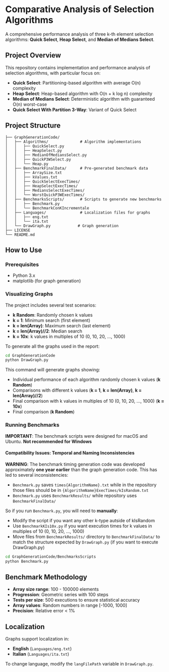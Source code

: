 # Comparative Analysis of Selection Algorithms

A comprehensive performance analysis of three k-th element selection algorithms: **Quick Select**, **Heap Select**, and **Median of Medians Select**.

## Project Overview

This repository contains implementation and performance analysis of selection algorithms, with particular focus on:

- **Quick Select**: Partitioning-based algorithm with average O(n) complexity
- **Heap Select**: Heap-based algorithm with O(n + k log n) complexity  
- **Median of Medians Select**: Deterministic algorithm with guaranteed O(n) worst-case
- **Quick Select With Partition 3-Way**: Variant of Quick Select

## Project Structure

```
├── GraphGenerationCode/
│   ├── Algorithms/              # Algorithm implementations
│   │   ├── QuickSelect.py
│   │   ├── HeapSelect.py
│   │   ├── MedianOfMediansSelect.py
│   │   ├── QuickP3WSelect.py
│   │   └── Heap.py
│   ├── BenchmarkFinalData/      # Pre-generated benchmark data
│   │   ├── ArraySize.txt
│   │   ├── kValues.txt
│   │   ├── QuickSelectExecTimes/
│   │   ├── HeapSelectExecTimes/
│   │   ├── MediansSelectExecTimes/
│   │   └── WorstQuickP3WExecTimes/
│   ├── BenchmarksScripts/       # Scripts to generate new benchmarks
│   │   ├── Benchmark.py
│   │   └── BenchmarkConKIncrementale
│   ├── Languages/               # Localization files for graphs
│   │   ├── eng.txt
│   │   └── ita.txt
│   └── DrawGraph.py            # Graph generation
├── LICENSE
└── README.md
```

## How to Use

### Prerequisites
- Python 3.x
- matplotlib (for graph generation)

### Visualizing Graphs
The project includes several test scenarios:

- **k Random**: Randomly chosen k values
- **k = 1**: Minimum search (first element)
- **k = len(Array)**: Maximum search (last element)  
- **k = len(Array)//2**: Median search
- **k = 10x**: k values in multiples of 10 (0, 10, 20, ..., 1000)

To generate all the graphs used in the report:

```bash
cd GraphGenerationCode
python DrawGraph.py
```

This command will generate graphs showing:
- Individual performance of each algorithm randomly chosen k values (**k Random**)
- Comparisons with different k values (**k = 1**, **k = len(Array)**, **k = len(Array)//2**)
- Final comparison with k values in multiples of 10 (0, 10, 20, ..., 1000) (**k = 10x**)
- Final comparison (**k Random**)

### Running Benchmarks
**IMPORTANT**: The benchmark scripts were designed for macOS and Ubuntu. **Not recommended for Windows**

#### Compatibility Issues: Temporal and Naming Inconsistencies
**WARNING**: The benchmark timing generation code was developed approximately **one year earlier** than the graph generation code. 
This has led to several inconsistencies:
- `Benchmark.py` saves `times{AlgorithmName}.txt` while in the repository those files should be in `{AlgorithmName}ExecTimes/kIsRandom.txt`
- `Benchmark.py` uses `BenchmarkResults/` while repository uses `BenchmarkFinalData/`

So if you run `Benchmark.py`, you will need to **manually**:
- Modify the script if you want any other k-type autside of kIsRandom
- Use `BenchmarkKIs10x.py` if you want execution times for k values in multiples of 10 (0, 10, 20, ..., 1000)
- Move files from `BenchmarkResults/` directory to `BenchmarkFinalData/` to match the structure expected by `DrawGraph.py` (if you want to execute DrawGraph.py)

```bash
cd GraphGenerationCode/BenchmarksScripts
python Benchmark.py
```

## Benchmark Methodology

- **Array size range**: 100 - 100000 elements
- **Progression**: Geometric series with 100 steps
- **Tests per size**: 500 executions to ensure statistical accuracy
- **Array values**: Random numbers in range [-1000, 1000]
- **Precision**: Relative error < 1%

## Localization

Graphs support localization in:
- **English** (`Languages/eng.txt`)
- **Italian** (`Languages/ita.txt`)

To change language, modify the `langFilePath` variable in `DrawGraph.py`.
